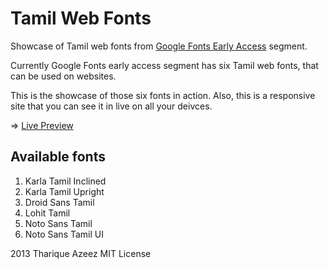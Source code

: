 Tamil Web Fonts
===============

Showcase of Tamil web fonts from [Google Fonts Early Access](http://www.google.com/webfonts/earlyaccess) segment.

Currently Google Fonts early access segment has six Tamil web fonts, that can be used on websites.

This is the showcase of those six fonts in action. Also, this is a responsive site that you can see it in live on all your deivces.

=> [Live Preview](http://niram.org/tamil-webfont)

Available fonts
---------------
1. Karla Tamil Inclined
2. Karla Tamil Upright
3. Droid Sans Tamil
4. Lohit Tamil
5. Noto Sans Tamil
6. Noto Sans Tamil UI

2013 Tharique Azeez
MIT License